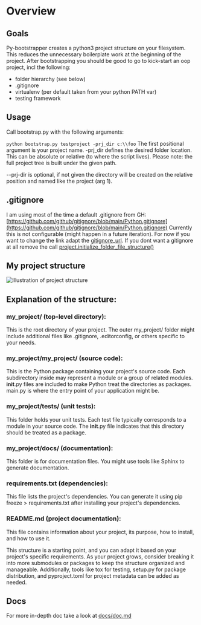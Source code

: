 # Overview
## Goals
Py-bootstrapper creates a python3 project structure on your filesystem. This reduces the unnecessary boilerplate work at the beginning of the project.
After bootstrapping you should be good to go to kick-start an oop project, incl the following:
* folder hierarchy (see below)
* .gitignore
* virtualenv (per default taken from your python PATH var)
* testing framework

## Usage
Call bootstrap.py with the following arguments:

```python bootstrap.py testproject -prj_dir c:\\foo```
The first positional argument is your project name. -prj_dir defines the desired folder location. This can be absolute or relative (to where the script lives).
Please note: the full project tree is built under the given path.

--prj-dir is optional, if not given the directory will be created on the relative position and named like the project (arg 1).

## .gitignore
I am using most of the time a default .gitignore from GH: [https://github.com/github/gitignore/blob/main/Python.gitignore](https://github.com/github/gitignore/blob/main/Python.gitignore)
Currently this is not configurable (might happen in a future iteration). For now if you want to change the link adapt the [gitignore_url](utils/project.py).
If you dont want a gitignore at all remove the call [project.initialize_folder_file_structure()](bootstrap.py)

## My project structure
![Illustration of project structure](docs/assests/image.png)

## Explanation of the structure:

### my_project/ (top-level directory):
This is the root directory of your project.
The outer my_project/ folder might include additional files like .gitignore, .editorconfig, or others specific to your needs.

### my_project/my_project/ (source code):
This is the Python package containing your project's source code.
Each subdirectory inside may represent a module or a group of related modules.
__init__.py files are included to make Python treat the directories as packages.
main.py is where the entry point of your application might be.

### my_project/tests/ (unit tests):
This folder holds your unit tests.
Each test file typically corresponds to a module in your source code.
The __init__.py file indicates that this directory should be treated as a package.

### my_project/docs/ (documentation):
This folder is for documentation files. You might use tools like Sphinx to generate documentation.

### requirements.txt (dependencies):
This file lists the project's dependencies. You can generate it using pip freeze > requirements.txt after installing your project's dependencies.

### README.md (project documentation):
This file contains information about your project, its purpose, how to install, and how to use it.


This structure is a starting point, and you can adapt it based on your project's specific requirements. As your project grows, consider breaking it into more submodules or packages to keep the structure organized and manageable. Additionally, tools like tox for testing, setup.py for package distribution, and pyproject.toml for project metadata can be added as needed.

## Docs
For more in-depth doc take a look at [docs/doc.md](docs/doc.md)
